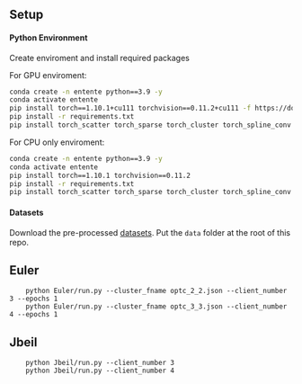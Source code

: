 ## Setup

#### Python Environment
Create enviroment and install required packages

For GPU enviroment:
```bash
conda create -n entente python==3.9 -y
conda activate entente
pip install torch==1.10.1+cu111 torchvision==0.11.2+cu111 -f https://download.pytorch.org/whl/cu111/torch_stable.html
pip install -r requirements.txt
pip install torch_scatter torch_sparse torch_cluster torch_spline_conv -f https://data.pyg.org/whl/torch-1.10.1+cu111.html --no-index
```
For CPU only enviroment:
```bash
conda create -n entente python==3.9 -y
conda activate entente
pip install torch==1.10.1 torchvision==0.11.2
pip install -r requirements.txt
pip install torch_scatter torch_sparse torch_cluster torch_spline_conv -f https://data.pyg.org/whl/torch-1.10.1+cpu.html --no-index
```
#### Datasets
Download the pre-processed [datasets](https://zenodo.org/records/16014433). Put the `data` folder at the root of this repo.

## Euler
```
    python Euler/run.py --cluster_fname optc_2_2.json --client_number 3 --epochs 1
    python Euler/run.py --cluster_fname optc_3_3.json --client_number 4 --epochs 1
```

## Jbeil
```
    python Jbeil/run.py --client_number 3
    python Jbeil/run.py --client_number 4
```
